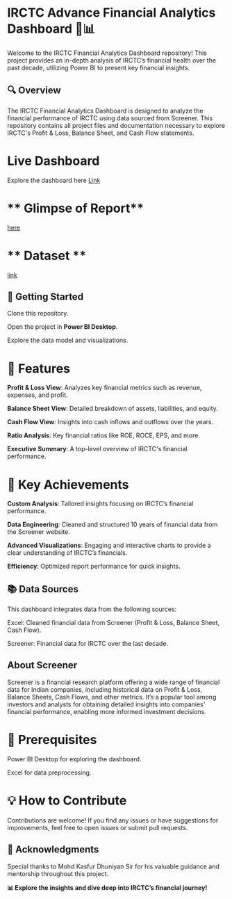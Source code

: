 # **IRCTC Advance Financial Analytics Dashboard 🚆📊**

Welcome to the IRCTC Financial Analytics Dashboard repository! This project provides an in-depth analysis of IRCTC’s financial health over the past decade, utilizing Power BI to present key financial insights.

## **🔍 Overview**

The IRCTC Financial Analytics Dashboard is designed to analyze the financial performance of IRCTC using data sourced from Screener. This repository contains all project files and documentation necessary to explore IRCTC's Profit & Loss, Balance Sheet, and Cash Flow statements.

# **Live Dashboard**
Explore the dashboard here [Link](https://github.com/kumkumsoni111/financial-irctc/blob/main/financial%20youtube%20project.pbix)

# ** Glimpse of Report**
[here](https://github.com/kumkumsoni111/financial-irctc/blob/main/financial%20project.pdf)

# ** Dataset **
[link](https://github.com/kumkumsoni111/financial-irctc/blob/main/IRCTC%20Financial%20Data.xlsx)

## **🚀 Getting Started**
Clone this repository.

Open the project in **Power BI Desktop**.

Explore the data model and visualizations.


# **🌟 Features**

**Profit & Loss View**: Analyzes key financial metrics such as revenue, expenses, and profit.

**Balance Sheet View**: Detailed breakdown of assets, liabilities, and equity.

**Cash Flow View**: Insights into cash inflows and outflows over the years.

**Ratio Analysis**: Key financial ratios like ROE, ROCE, EPS, and more.

**Executive Summary**: A top-level overview of IRCTC's financial performance.



# **🎯 Key Achievements**


**Custom Analysis**: Tailored insights focusing on IRCTC’s financial performance.

**Data Engineering**: Cleaned and structured 10 years of financial data from the Screener website.

**Advanced Visualizations**: Engaging and interactive charts to provide a clear understanding of IRCTC’s financials.

**Efficiency**: Optimized report performance for quick insights.


## **📚 Data Sources**

This dashboard integrates data from the following sources:

Excel: Cleaned financial data from Screener (Profit & Loss, Balance Sheet, Cash Flow).

Screener: Financial data for IRCTC over the last decade.



## **About Screener**
Screener is a financial research platform offering a wide range of financial data for Indian companies, including historical data on Profit & Loss, Balance Sheets, Cash Flows, and other metrics. It’s a popular tool among investors and analysts for obtaining detailed insights into companies' financial performance, enabling more informed investment decisions.

# **🔧 Prerequisites**

Power BI Desktop for exploring the dashboard.

Excel for data preprocessing.


# **💡 How to Contribute**

Contributions are welcome! If you find any issues or have suggestions for improvements, feel free to open issues or submit pull requests.


## **🙌 Acknowledgments**

Special thanks to  Mohd Kasfur Dhuniyan Sir for his valuable guidance and mentorship throughout this project.


**📊 Explore the insights and dive deep into IRCTC’s financial journey!**
